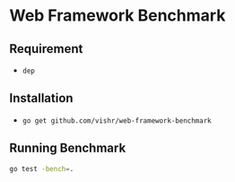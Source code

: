 # Web Framework Benchmark

## Requirement

- `dep`

## Installation

- `go get github.com/vishr/web-framework-benchmark`

## Running Benchmark

```sh
go test -bench=.
```